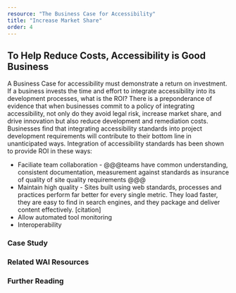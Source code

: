 ```yaml
---
resource: "The Business Case for Accessibility"
title: "Increase Market Share"
order: 4
---
```


## To Help Reduce Costs, Accessibility is Good Business

A Business Case for accessibility must demonstrate a return on investment. If a business invests the time and effort to integrate accessibility into its development processes, what is the ROI?  There is a preponderance of evidence that when businesses commit to a policy of integrating accessibility, not only do they avoid legal risk, increase market share, and drive innovation but also reduce development and remediation costs. Businesses find that integrating accessibility standards into project development requirements will contribute to their bottom line in unanticipated ways. Integration of accessibility standards has been shown to provide ROI in these ways:

* Faciliate team collaboration -  @@@teams have  common understanding, consistent documentation, measurement against standards as insurance of  quality  of site quality requirements @@@ 
* Maintain high quality -  Sites built using web standards, processes and practices perform far better for every single metric. They load faster, they are easy to find in search engines, and they package and deliver content effectively. [citation]
* Allow automated tool monitoring
* Interoperability

### Case Study

### Related WAI Resources

### Further Reading

